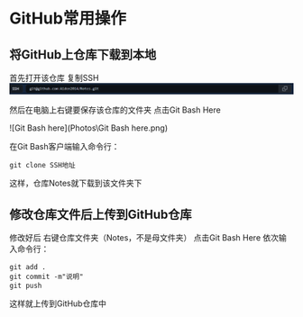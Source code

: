 # GitHub常用操作

## 将GitHub上仓库下载到本地

首先打开该仓库 复制SSH![SSH](Photos\SSH.png)

然后在电脑上右键要保存该仓库的文件夹 点击Git Bash Here

![Git Bash here](Photos\Git Bash here.png)

在Git Bash客户端输入命令行：

```
git clone SSH地址
```

这样，仓库Notes就下载到该文件夹下

## 修改仓库文件后上传到GitHub仓库

修改好后 右键仓库文件夹（Notes，不是母文件夹） 点击Git Bash Here 依次输入命令行：

```
git add .
git commit -m"说明"
git push
```

这样就上传到GitHub仓库中

